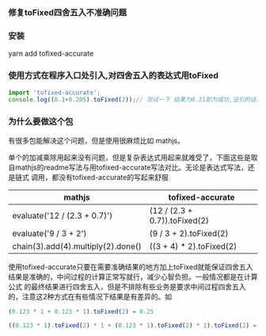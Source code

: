 ### 修复toFixed四舍五入不准确问题

### 安装
yarn add tofixed-accurate

### 使用方式在程序入口处引入,对四舍五入的表达式用toFixed
~~~js
import 'tofixed-accurate';
console.log((0.1+0.205).toFixed(2));// 测试一下 结果为0.31即为成功,没引的话是0.30
~~~

### 为什么要做这个包
有很多包能解决这个问题，但是使用很麻烦比如 mathjs。

单个的加减乘除用起来没有问题，但是复杂表达式用起来就难受了，下面这些是取自mathjs的readme写法与用tofixed-accurate写法对比。无论是表达式写法，还是链式
调用，都没有tofixed-accurate的写起来舒服


|  mathjs   | tofixed-accurate  |
|  ----  | ----  |
| evaluate('12 / (2.3 + 0.7)')  | (12 / (2.3 + 0.7)).toFixed(2) |
| evaluate('9 / 3 + 2')   | (9 / 3 + 2).toFixed(2) |
| chain(3).add(4).multiply(2).done()    | ((3 + 4) * 2).toFixed(2) |

使用tofixed-accurate只要在需要准确结果的地方加上toFixed就能保证四舍五入结果是准确的，中间过程的计算正常写就行，减少心智负担。一般情况都是在计算公式
的最终结果进行四舍五入，但是不排除有些业务是要求中间过程四舍五入的，注意这2种方式在有些情况下结果是有差异的。如 

~~~js
(0.123 * 1 + 0.123 * 1).toFixed(2) = 0.25

((0.123 * 1).toFixed(2) * 1 + (0.123 * 1).toFixed(2) * 1).toFixed(2) = 0.24
~~~





